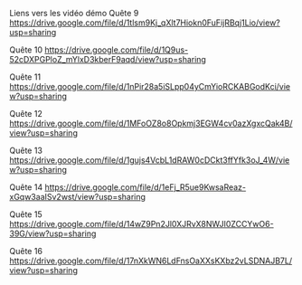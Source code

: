 Liens vers les vidéo démo 
Quête 9
https://drive.google.com/file/d/1tlsm9Kj_qXlt7Hiokn0FuFijRBqj1Lio/view?usp=sharing 

Quête 10
https://drive.google.com/file/d/1Q9us-52cDXPGPloZ_mYlxD3kberF9aqd/view?usp=sharing

Quête 11
https://drive.google.com/file/d/1nPir28a5iSLpp04yCmYioRCKABGodKci/view?usp=sharing 

Quête 12
https://drive.google.com/file/d/1MFoOZ8o8Opkmj3EGW4cv0azXgxcQak4B/view?usp=sharing

Quête 13
https://drive.google.com/file/d/1gujs4VcbL1dRAW0cDCkt3ffYfk3oJ_4W/view?usp=sharing 

Quête 14
https://drive.google.com/file/d/1eFj_R5ue9KwsaReaz-xGqw3aaISv2wst/view?usp=sharing

Quête 15
https://drive.google.com/file/d/14wZ9Pn2Jl0XJRvX8NWJI0ZCCYwO6-39G/view?usp=sharing

Quête 16
https://drive.google.com/file/d/17nXkWN6LdFnsOaXXsKXbz2vLSDNAJB7L/view?usp=sharing